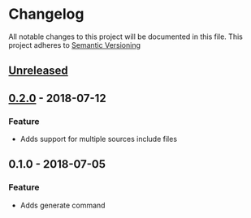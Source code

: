 # Changelog

All notable changes to this project will be documented in this file.
This project adheres to [Semantic Versioning](http://semver.org/spec/v2.0.0.html)


<a name="unreleased"></a>
## [Unreleased]


<a name="0.2.0"></a>
## [0.2.0] - 2018-07-12
### Feature
- Adds support for multiple sources include files


<a name="0.1.0"></a>
## 0.1.0 - 2018-07-05
### Feature
- Adds generate command


[Unreleased]: https://github.com/kenjones-cisco/dinamo/compare/0.2.0...HEAD
[0.2.0]: https://github.com/kenjones-cisco/dinamo/compare/0.1.0...0.2.0
